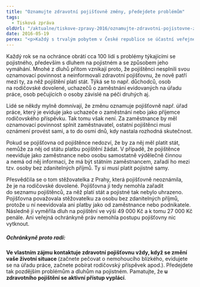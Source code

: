 ```yaml
---
title: "Oznamujte zdravotní pojišťovně změny, předejdete problémům"
tags:
  - Tisková zpráva
oldUrl: "/aktualne/tiskove-zpravy-2016/oznamujte-zdravotni-pojistovne-zmeny-predejdete-problemum"
date: 2016-05-19
perex: "<p>Každý s trvalým pobytem v České republice se účastní veřejného zdravotního pojištění a s tím se pojí i povinnost platit pojistné. V určitých životních situacích je plátcem pojištění stát. Aby však stát za pojištěnce platil, musí nejprve proběhnout řetězec oznámení, na jehož počátku přitom zpravidla stojí sám pojištěnec. Pokud on sám aktivně neoznámí pojišťovně změny, riskuje vznik dluhu na pojistném.</p>"
---
```


<!-- imported from the old website -->

<p>Každý rok se na ochránce obrátí cca 100 lidí s problémy týkajícími se pojistného, především s dluhem na pojistném a se způsobem jeho vymáhání. Mnohé z dluhů přitom vznikají proto, že pojištěnci nesplnili svou oznamovací povinnost a neinformovali zdravotní pojišťovnu, že nově patří mezi ty, za něž pojištění platí stát. Týká se to např. důchodců, osob na rodičovské dovolené, uchazečů o zaměstnání evidovaných na úřadu práce, osob pečujících o osoby závislé na péči druhých aj. </p> <p>Lidé se někdy mylně domnívají, že změnu oznamuje pojišťovně např. úřad práce, který je eviduje jako uchazeče o zaměstnání nebo jako příjemce rodičovského příspěvku. Tak tomu však není. Za zaměstnance by měl oznamovací povinnost splnit zaměstnavatel, ostatní pojištěnci musí oznámení provést sami, a to do osmi dnů, kdy nastala rozhodná skutečnost.</p> <p>Pokud se pojišťovna od pojištěnce nedozví, že by za něj měl platit stát, nemůže za něj od státu platbu pojištění žádat. V případě, že pojištěnce neeviduje jako zaměstnance nebo osobu samostatně výdělečně činnou a nemá od něj informaci, že má být státním zaměstnancem, zařadí ho mezi tzv. osoby bez zdanitelných příjmů. Ty si musí platit pojistné samy.</p> <p>Přesvědčila se o tom stěžovatelka z Prahy, která pojišťovně neoznámila, že je na rodičovské dovolené. Pojišťovna ji tedy nemohla zařadit do seznamu pojištěnců, za něž platí stát a pojistné tak nebylo uhrazeno. Pojišťovna považovala stěžovatelku za osobu bez zdanitelných příjmů, protože u ní neevidovala ani platby jako od zaměstnance nebo podnikatele. Následně jí vyměřila dluh na pojištění ve výši 49 000 Kč a k tomu 27 000 Kč penále. Ani veřejná ochránkyně práv nemohla postupu pojišťovny nic vytknout. </p> <h5>Ochránkyně proto radí: </h5><p><b>Ve vlastním zájmu kontaktuje zdravotní pojišťovnu vždy, když se změní vaše životní situace </b>(začnete pečovat o nemohoucího blízkého, evidujete se na úřadu práce, začnete pobírat rodičovský příspěvek apod.). Předejdete tak pozdějším problémům a dluhům na pojistném. Pamatujte, že <b>u zdravotního pojištění se aktivní přístup vyplácí</b>.</p>
